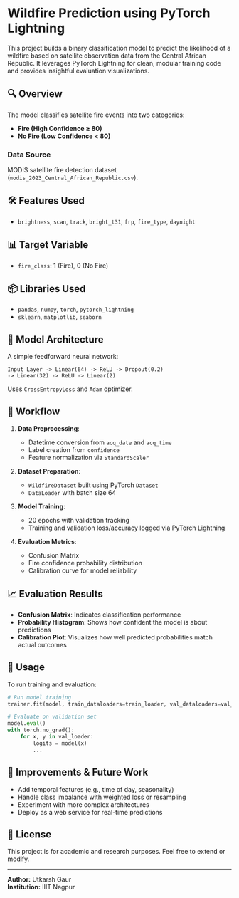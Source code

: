 
# Wildfire Prediction using PyTorch Lightning

This project builds a binary classification model to predict the likelihood of a wildfire based on satellite observation data from the Central African Republic. It leverages PyTorch Lightning for clean, modular training code and provides insightful evaluation visualizations.

## 🔍 Overview

The model classifies satellite fire events into two categories:
- **Fire (High Confidence ≥ 80)**
- **No Fire (Low Confidence < 80)**

### Data Source
MODIS satellite fire detection dataset (`modis_2023_Central_African_Republic.csv`).

## 🛠 Features Used
- `brightness`, `scan`, `track`, `bright_t31`, `frp`, `fire_type`, `daynight`

## 📊 Target Variable
- `fire_class`: 1 (Fire), 0 (No Fire)

## 📦 Libraries Used
- `pandas`, `numpy`, `torch`, `pytorch_lightning`
- `sklearn`, `matplotlib`, `seaborn`

## 🧪 Model Architecture

A simple feedforward neural network:
```text
Input Layer -> Linear(64) -> ReLU -> Dropout(0.2)
-> Linear(32) -> ReLU -> Linear(2)
```
Uses `CrossEntropyLoss` and `Adam` optimizer.

## 🔁 Workflow

1. **Data Preprocessing**:
   - Datetime conversion from `acq_date` and `acq_time`
   - Label creation from `confidence`
   - Feature normalization via `StandardScaler`

2. **Dataset Preparation**:
   - `WildfireDataset` built using PyTorch `Dataset`
   - `DataLoader` with batch size 64

3. **Model Training**:
   - 20 epochs with validation tracking
   - Training and validation loss/accuracy logged via PyTorch Lightning

4. **Evaluation Metrics**:
   - Confusion Matrix
   - Fire confidence probability distribution
   - Calibration curve for model reliability

## 📈 Evaluation Results

- **Confusion Matrix**: Indicates classification performance
- **Probability Histogram**: Shows how confident the model is about predictions
- **Calibration Plot**: Visualizes how well predicted probabilities match actual outcomes

## 🧠 Usage

To run training and evaluation:
```python
# Run model training
trainer.fit(model, train_dataloaders=train_loader, val_dataloaders=val_loader)

# Evaluate on validation set
model.eval()
with torch.no_grad():
    for x, y in val_loader:
        logits = model(x)
        ...
```

## 📌 Improvements & Future Work

- Add temporal features (e.g., time of day, seasonality)
- Handle class imbalance with weighted loss or resampling
- Experiment with more complex architectures
- Deploy as a web service for real-time predictions

## 📄 License

This project is for academic and research purposes. Feel free to extend or modify.

---

**Author:** Utkarsh Gaur  
**Institution:** IIIT Nagpur
